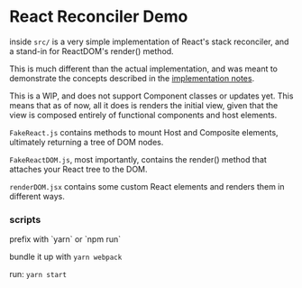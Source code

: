 # React Reconciler Demo

inside `src/` is a very simple implementation of React's stack reconciler, and a stand-in for
ReactDOM's render() method.

This is much different than the actual implementation, and was meant to demonstrate the concepts described in the [implementation notes](https://facebook.github.io/react/contributing/implementation-notes.html).

This is a WIP, and does not support Component classes or updates yet. This means that as of now, all it does is renders the initial view, given that the view is composed entirely of functional components and host elements.

`FakeReact.js` contains methods to mount Host and Composite elements, ultimately returning a tree of DOM nodes.

`FakeReactDOM.js`, most importantly, contains the render() method that attaches your React tree to the DOM.

`renderDOM.jsx` contains some custom React elements and renders them in different ways.

<h3>scripts</h3>
prefix with `yarn` or `npm run`


bundle it up with `yarn webpack`

run: `yarn start`
